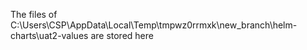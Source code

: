 The files of C:\Users\CSP\AppData\Local\Temp\tmpwz0rrmxk\new_branch\helm-charts\uat2-values are stored here